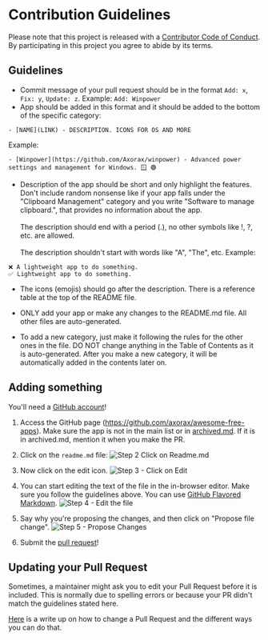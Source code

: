 # Contribution Guidelines

Please note that this project is released with a [Contributor Code of Conduct](code-of-conduct.md). By participating in this project you agree to abide by its terms.

## Guidelines

- Commit message of your pull request should be in the format `Add: x`, `Fix: y`, `Update: z`. Example: `Add: Winpower`
- App should be added in this format and it should be added to the bottom of the specific category:

```
- [NAME](LINK) - DESCRIPTION. ICONS FOR OS AND MORE
```

Example:

```
- [Winpower](https://github.com/Axorax/winpower) - Advanced power settings and management for Windows. 🪟 🟢
```

- Description of the app should be short and only highlight the features. Don't include random nonsense like if your app falls under the "Clipboard Management" category and you write "Software to manage clipboard.", that provides no information about the app. <br><br> The description should end with a period (.), no other symbols like !, ?, etc. are allowed. <br><br> The description shouldn't start with words like "A", "The", etc. Example:

```
❌ A lightweight app to do something.
✅ Lightweight app to do something.
```

- The icons (emojis) should go after the description. There is a reference table at the top of the README file.

- ONLY add your app or make any changes to the README.md file. All other files are auto-generated.

- To add a new category, just make it following the rules for the other ones in the file. DO NOT change anything in the Table of Contents as it is auto-generated. After you make a new category, it will be automatically added in the contents later on.

## Adding something

You'll need a [GitHub account](https://github.com/join)!

1. Access the GitHub page (https://github.com/axorax/awesome-free-apps). Make sure the app is not in the main list or in [archived.md](archived.md). If it is in archived.md, mention it when you make the PR.

2. Click on the `readme.md` file: ![Step 2 Click on Readme.md](https://cloud.githubusercontent.com/assets/170270/9402920/53a7e3ea-480c-11e5-9d81-aecf64be55eb.png)
3. Now click on the edit icon. ![Step 3 - Click on Edit](https://cloud.githubusercontent.com/assets/170270/9402927/6506af22-480c-11e5-8c18-7ea823530099.png)
4. You can start editing the text of the file in the in-browser editor. Make sure you follow the guidelines above. You can use [GitHub Flavored Markdown](https://help.github.com/articles/github-flavored-markdown/). ![Step 4 - Edit the file](https://cloud.githubusercontent.com/assets/170270/9402932/7301c3a0-480c-11e5-81f5-7e343b71674f.png)
5. Say why you're proposing the changes, and then click on "Propose file change". ![Step 5 - Propose Changes](https://cloud.githubusercontent.com/assets/170270/9402937/7dd0652a-480c-11e5-9138-bd14244593d5.png)
6. Submit the [pull request](https://help.github.com/articles/using-pull-requests/)!

## Updating your Pull Request

Sometimes, a maintainer might ask you to edit your Pull Request before it is included. This is normally due to spelling errors or because your PR didn't match the guidelines stated here.

[Here](https://github.com/RichardLitt/knowledge/blob/master/github/amending-a-commit-guide.md) is a write up on how to change a Pull Request and the different ways you can do that.